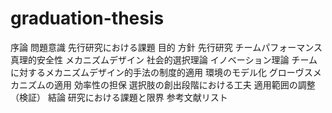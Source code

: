 # graduation-thesis

序論
    問題意識
    先行研究における課題
    目的
    方針
先行研究
    チームパフォーマンス
        真理的安全性
    メカニズムデザイン
    社会的選択理論
    イノベーション理論
チームに対するメカニズムデザイン的手法の制度的適用
    環境のモデル化
    グローヴスメカニズムの適用
        効率性の担保
        選択肢の創出段階における工夫
        適用範囲の調整
（検証）
結論
研究における課題と限界
参考文献リスト
